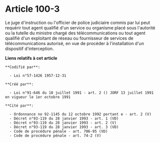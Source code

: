 # Article 100-3

Le juge d'instruction ou l'officier de police judiciaire commis par lui peut requérir tout agent qualifié d'un service ou
organisme placé sous l'autorité ou la tutelle du ministre chargé des télécommunications ou tout agent qualifié d'un
exploitant de réseau ou fournisseur de services de télécommunications autorisé, en vue de procéder à l'installation d'un
dispositif d'interception.

**Liens relatifs à cet article**

	**Codifié par**:

	  - Loi n°57-1426 1957-12-31

	**Créé par**:

	  - Loi n°91-646 du 10 juillet 1991 - art. 2 () JORF 13 juillet 1991 en vigueur le 1er octobre 1991

	**Cité par**:

	  - Ordonnance no 92-1145 du 12 octobre 1992 portant e - art. 2 (V)
	  - Décret n°93-119 du 28 janvier 1993 - art. 1 (VD)
	  - Décret n°93-119 du 28 janvier 1993 - art. 2 (V)
	  - Décret n°93-119 du 28 janvier 1993 - art. 3 (VD)
	  - Code de procédure pénale - art. 706-95 (VD)
	  - Code de procédure pénale - art. 74-2 (V)
